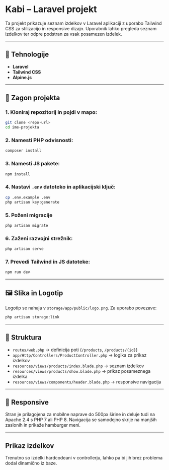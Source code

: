 # Kabi – Laravel projekt

Ta projekt prikazuje seznam izdelkov v Laravel aplikaciji z uporabo Tailwind CSS za stilizacijo in responsive dizajn. Uporabnik lahko pregleda seznam izdelkov ter odpre podstran za vsak posamezen izdelek.

---

## 🧰 Tehnologije

- **Laravel**
- **Tailwind CSS**
- **Alpine.js**

---

## 🚀 Zagon projekta

### 1. Kloniraj repozitorij in pojdi v mapo:

```bash
git clone <repo-url>
cd ime-projekta
```

### 2. Namesti PHP odvisnosti:

```bash
composer install
```

### 3. Namesti JS pakete:

```bash
npm install
```

### 4. Nastavi `.env` datoteko in aplikacijski ključ:

```bash
cp .env.example .env
php artisan key:generate
```

### 5. Poženi migracije

```bash
php artisan migrate
```

### 6. Zaženi razvojni strežnik:

```bash
php artisan serve
```

### 7. Prevedi Tailwind in JS datoteke:

```bash
npm run dev
```

---

## 🖼️ Slika in Logotip

Logotip se nahaja v `storage/app/public/logo.png`. Za uporabo povezave:

```bash
php artisan storage:link
```

---

## 📁 Struktura

- `routes/web.php` → definicija poti (`/products`, `/products/{id}`)
- `app/Http/Controllers/ProductController.php` → logika za prikaz izdelkov
- `resources/views/products/index.blade.php` → seznam izdelkov
- `resources/views/products/show.blade.php` → prikaz posameznega izdelka
- `resources/views/components/header.blade.php` → responsive navigacija

---

## 📱 Responsive

Stran je prilagojena za mobilne naprave do 500px širine in deluje tudi na Apache 2.4 s PHP 7 ali PHP 8. Navigacija se samodejno skrije na manjših zaslonih in prikaže hamburger meni.

---

## Prikaz izdelkov

Trenutno so izdelki hardcodeani v controllerju, lahko pa bi jih brez problema dodal dinamično iz baze.
